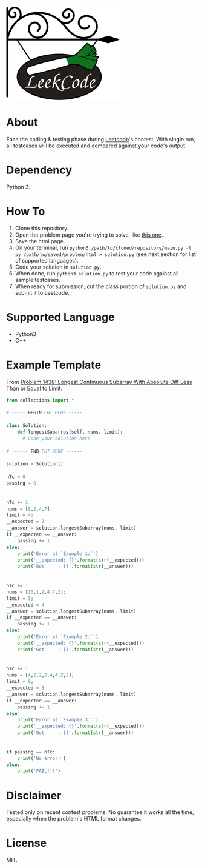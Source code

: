 ![A sign with leek in it](https://github.com/gyosh/leekcode/blob/master/logo.png "Leekcode")

# About

Ease the coding & testing phase during [Leetcode](https://leetcode.com/)'s contest.
With single run, all testcases will be executed and compared against your code's output.

# Dependency

Python 3.

# How To

1. Clone this repository.
2. Open the problem page you're trying to solve, like [this one](https://leetcode.com/contest/weekly-contest-187/problems/longest-continuous-subarray-with-absolute-diff-less-than-or-equal-to-limit/).
3. Save the html page.
4. On your terminal, run `python3 /path/to/cloned/repository/main.py -l py /path/to/saved/problem/html > solution.py` (see next section for list of supported languages).
5. Code your solution in `solution.py`.
6. When done, run `python3 solution.py` to test your code against all sample testcases.
7. When ready for submission, cut the class portion of `solution.py` and submit it to Leetcode.

# Supported Language

- Python3
- C++

# Example Template

From [Problem 1438: Longest Continuous Subarray With Absolute Diff Less Than or Equal to Limit](https://leetcode.com/contest/weekly-contest-187/problems/longest-continuous-subarray-with-absolute-diff-less-than-or-equal-to-limit/).

```python
from collections import *

# ----- BEGIN CUT HERE -----

class Solution:
    def longestSubarray(self, nums, limit):
      # Code your solution here

# ------ END CUT HERE ------

solution = Solution()

nTc = 0
passing = 0


nTc += 1
nums = [8,2,4,7];
limit = 4;
__expected = 2
__answer = solution.longestSubarray(nums, limit)
if __expected == __answer:
    passing += 1
else:
    print('Error at `Example 1:`')
    print('__expected: {}'.format(str(__expected)))
    print('Got     : {}'.format(str(__answer)))


nTc += 1
nums = [10,1,2,4,7,2];
limit = 5;
__expected = 4
__answer = solution.longestSubarray(nums, limit)
if __expected == __answer:
    passing += 1
else:
    print('Error at `Example 2:`')
    print('__expected: {}'.format(str(__expected)))
    print('Got     : {}'.format(str(__answer)))


nTc += 1
nums = [4,2,2,2,4,4,2,2];
limit = 0;
__expected = 3
__answer = solution.longestSubarray(nums, limit)
if __expected == __answer:
    passing += 1
else:
    print('Error at `Example 3:`')
    print('__expected: {}'.format(str(__expected)))
    print('Got     : {}'.format(str(__answer)))


if passing == nTc:
    print('No error!')
else:
    print('FAIL!!!')
```

# Disclaimer

Tested only on recent contest problems.
No guarantee it works all the time, especially when the problem's HTML format changes.


# License

MIT.


